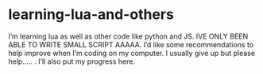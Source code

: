 # learning-lua-and-others
I’m learning lua as well as other code like python and JS. IVE ONLY BEEN ABLE TO WRITE SMALL SCRIPT AAAAA. I’d like some recommendations to help improve when I’m coding on my computer. I usually give up but please help..... . I’ll also put my progress here.
